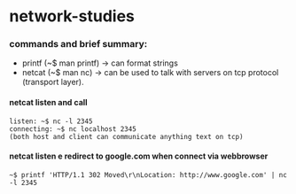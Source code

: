 # network-studies

### commands and brief summary:
- printf (~$ man printf) -> can format strings
- netcat (~$ man nc) ->  can be used to talk with servers on tcp protocol (transport layer).

#### netcat listen and call
`listen: ~$ nc -l 2345`\
`connecting: ~$ nc localhost 2345`\
`(both host and client can communicate anything text on tcp)`

#### netcat listen e redirect to google.com when connect via webbrowser
`~$ printf 'HTTP/1.1 302 Moved\r\nLocation: http://www.google.com' | nc -l 2345`
